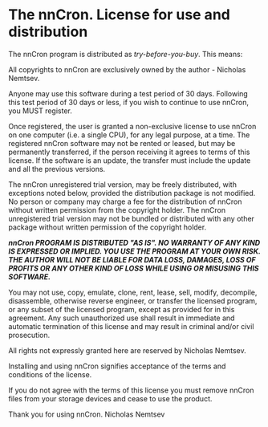 # The nnCron. License for use and distribution

The nnCron program is distributed as *try-before-you-buy*. This means:

All copyrights to nnCron are exclusively owned by the author - Nicholas Nemtsev.

Anyone may use this software during a test period of 30 days. Following this test period of 30 days or less, if you wish to continue to use nnCron, you MUST register.

Once registered, the user is granted a non-exclusive license to use nnCron on one computer (i.e. a single CPU), for any legal purpose, at a time.  The registered nnCron software may not be rented or leased, but may be permanently transferred, if the person receiving it agrees to terms of this license. If the software is an update, the transfer must include the update and all the previous versions.

The nnCron unregistered trial version, may be freely distributed, with exceptions noted below, provided the distribution package is not modified. No person or company may charge a fee for the distribution of nnCron without written permission from the copyright holder. The nnCron unregistered trial version may not be bundled or distributed with any other package without written permission of the copyright holder.

***nnCron PROGRAM IS DISTRIBUTED "AS IS". NO WARRANTY OF ANY KIND IS EXPRESSED OR IMPLIED. YOU USE THE PROGRAM AT YOUR OWN RISK. THE AUTHOR WILL NOT BE LIABLE FOR DATA LOSS, DAMAGES, LOSS OF PROFITS OR ANY OTHER KIND OF LOSS WHILE USING OR MISUSING THIS SOFTWARE.***

You may not use, copy, emulate, clone, rent, lease, sell, modify, decompile, disassemble, otherwise reverse engineer, or transfer the licensed program, or any subset of the licensed program, except as provided for in this agreement.  Any such unauthorized use shall result in immediate and automatic termination of this license and may result in criminal and/or civil prosecution.

All rights not expressly granted here are reserved by Nicholas Nemtsev.

Installing and using nnCron signifies acceptance of the terms and conditions of the license.

If you do not agree with the terms of this license you must remove nnCron files from your storage devices and cease to use the product.

Thank you for using nnCron.
Nicholas Nemtsev
